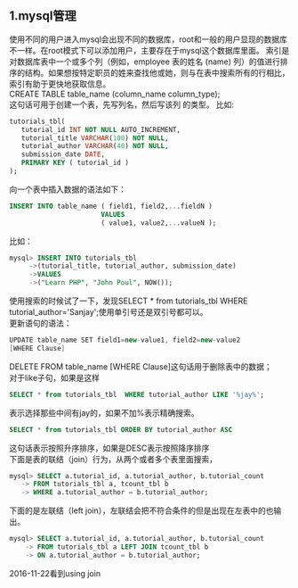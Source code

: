 1.mysql管理
--
使用不同的用户进入mysql会出现不同的数据库，root和一般的用户显现的数据库 不一样。在root模式下可以添加用户，主要存在于mysql这个数据库里面。
索引是对数据库表中一个或多个列（例如，employee 表的姓名 (name) 列）的值进行排序的结构。如果想按特定职员的姓来查找他或她，则与在表中搜索所有的行相比，
索引有助于更快地获取信息。<br>
CREATE TABLE table_name (column_name column_type);<br>
这句话可用于创建一个表，先写列名，然后写该列 的类型。 比如:<br>
```sql
tutorials_tbl(
   tutorial_id INT NOT NULL AUTO_INCREMENT,
   tutorial_title VARCHAR(100) NOT NULL,
   tutorial_author VARCHAR(40) NOT NULL,
   submission_date DATE,
   PRIMARY KEY ( tutorial_id )
);
```
向一个表中插入数据的语法如下：<br>
```sql
INSERT INTO table_name ( field1, field2,...fieldN )
                       VALUES
                       ( value1, value2,...valueN );
```
比如：<br>
```sql
mysql> INSERT INTO tutorials_tbl 
     ->(tutorial_title, tutorial_author, submission_date)
     ->VALUES
     ->("Learn PHP", "John Poul", NOW());
```
使用搜索的时候试了一下，发现SELECT * from tutorials_tbl WHERE tutorial_author='Sanjay';使用单引号还是双引号都可以。<br>
更新语句的语法：
```java
UPDATE table_name SET field1=new-value1, field2=new-value2
[WHERE Clause]
```
DELETE FROM table_name [WHERE Clause]这句话用于删除表中的数据；<br>
对于like子句，如果是这样
```sql
SELECT * from tutorials_tbl  WHERE tutorial_author LIKE '%jay%';
 ```
 表示选择那些中间有jay的，如果不加%表示精确搜索。<br>
 ```sql
 SELECT * from tutorials_tbl ORDER BY tutorial_author ASC
 ```
 这句话表示按照升序排序，如果是DESC表示按照降序排序<br>
 下面是表的联结（join）行为，从两个或者多个表里面搜索，
 ```sql
 mysql> SELECT a.tutorial_id, a.tutorial_author, b.tutorial_count
    -> FROM tutorials_tbl a, tcount_tbl b
    -> WHERE a.tutorial_author = b.tutorial_author;
```
下面的是左联结（left join），左联结会把不符合条件的但是出现在左表中的也输出。
```sql
mysql> SELECT a.tutorial_id, a.tutorial_author, b.tutorial_count
    -> FROM tutorials_tbl a LEFT JOIN tcount_tbl b
    -> ON a.tutorial_author = b.tutorial_author;
```
2016-11-22看到using join
